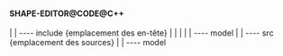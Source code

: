 #### SHAPE-EDITOR@CODE@C++ ####

|
|
---- include {emplacement des en-tête}
|  |
|  |
|  ---- model
|
|
---- src {emplacement des sources}
   |
   | 
   ---- model
